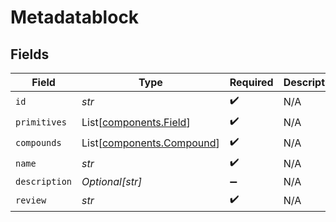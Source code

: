 # Metadatablock


## Fields

| Field                                                            | Type                                                             | Required                                                         | Description                                                      |
| ---------------------------------------------------------------- | ---------------------------------------------------------------- | ---------------------------------------------------------------- | ---------------------------------------------------------------- |
| `id`                                                             | *str*                                                            | :heavy_check_mark:                                               | N/A                                                              |
| `primitives`                                                     | List[[components.Field](../../models/components/field.md)]       | :heavy_check_mark:                                               | N/A                                                              |
| `compounds`                                                      | List[[components.Compound](../../models/components/compound.md)] | :heavy_check_mark:                                               | N/A                                                              |
| `name`                                                           | *str*                                                            | :heavy_check_mark:                                               | N/A                                                              |
| `description`                                                    | *Optional[str]*                                                  | :heavy_minus_sign:                                               | N/A                                                              |
| `review`                                                         | *str*                                                            | :heavy_check_mark:                                               | N/A                                                              |